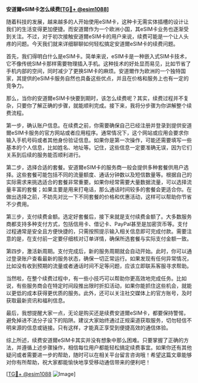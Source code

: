 **安道爾eSIM卡怎么续费[[TG💪+ @esim1088](https://t.me/s/esim1088)]**

随着科技的发展，越来越多的人开始使用eSIM卡，这种卡无需实体插槽的设计让我们的生活变得更加便捷。而安道爾作为一个欧洲小国，其eSIM卡业务也逐渐受到关注。不过，对于初次接触安道爾eSIM卡的用户来说，续费可能是一个让人头疼的问题。今天我们就来详细聊聊如何轻松搞定安道爾eSIM卡的续费问题。

首先，我们得明白什么是eSIM卡。简单来说，eSIM卡是一种嵌入式SIM卡技术，它不像传统SIM卡那样需要物理插入手机。这种技术的好处显而易见，比如节省了手机内部的空间，同时减少了更换SIM卡的麻烦。安道爾作为欧洲的一个独特国家，其提供的eSIM卡服务自然也具备这些优点，并且在价格和服务上也有一定的竞争力。

那么，当你的安道爾eSIM卡快要到期时，该怎么续费呢？其实，续费过程并不复杂，只要你了解正确的步骤，就能顺利完成。接下来，我将分步骤为你讲解整个续费流程。

第一步，确认账户信息。在续费之前，你需要确保自己已经注册并登录到提供安道爾eSIM卡服务的官方网站或者应用程序。通常情况下，这个网站或应用会要求你输入手机号码或者其他身份验证信息。如果你是第一次操作，可能还需要填写一些基本的个人信息，比如姓名、地址等。记住，这些信息一定要准确无误，因为它们关系到后续的服务能否顺利进行。

第二步，选择合适的套餐。安道爾eSIM卡的服务商一般会提供多种套餐供用户选择。这些套餐可能包括不同的流量额度、通话分钟数以及短信数量等。根据自己的实际需求来挑选适合的套餐非常重要。如果你经常需要大量数据流量，可以选择流量丰富的套餐；如果主要是用来打电话，那么通话时间较多的套餐会更适合你。在做出选择之前，不妨先对比一下不同套餐的价格和优惠活动，这样可以帮助你节省不少费用。

第三步，支付续费金额。选定好套餐后，接下来就是支付续费金额了。大多数服务商都支持多种支付方式，包括信用卡、借记卡、PayPal甚至是加密货币等。支付过程通常是安全且方便快捷的，只需按照提示输入相关信息即可完成付款。需要注意的是，在支付前一定要仔细核对订单详情，确保所选套餐与实际支付金额一致。

第四步，激活新周期。支付完成后，新的服务周期就会自动开始。此时，你可以通过登录账户查看最新的服务状态，确保一切正常运行。如果发现有任何异常情况，比如没有收到预期的流量或者通话时间不足等问题，应该立即联系客服寻求帮助。

当然啦，在整个续费过程中，有一些小技巧可以帮助你更高效地完成任务。比如说，有些服务商会在特定时间段推出限时折扣活动，如果你能抓住这些机会，就能以更低的成本获得更优质的服务。此外，还可以关注社交媒体上的官方账号，及时获取最新资讯和福利信息。

最后，我想提醒大家一点，无论是购买还是续费安道爾eSIM卡，都要保持警惕，避免掉进不法分子设下的陷阱。建议大家始终通过正规渠道获取服务，切勿轻信不明来源的信息或链接。只有这样，才能真正享受到便捷高效的通信体验。

综上所述，续费安道爾eSIM卡其实并没有想象中那么困难。只要掌握了正确的方法，并遵循上述步骤操作，相信每位用户都能轻松搞定续费事宜。如果你还有其他疑问或者需要进一步的帮助，随时可以在相关平台留言咨询哦！希望这篇文章能够对你有所帮助，祝大家都能愉快地享受移动通信带来的便利吧！

[[TG💪+ @esim1088](https://t.me/s/esim1088) ![Image](https://i.postimg.cc/4NQfJmqS/Snipaste-2025-05-13-00-14-12.png)]